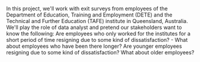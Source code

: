 In this project, we'll work with exit surveys from employees of the Department of Education, Training and Employment (DETE) and the Technical and Further Education (TAFE) institute in Queensland, Australia.  We'll play the role of data analyst and pretend our stakeholders want to know the following:  Are employees who only worked for the institutes for a short period of time resigning due to some kind of dissatisfaction? - What about employees who have been there longer? Are younger employees resigning due to some kind of dissatisfaction? What about older employees?
